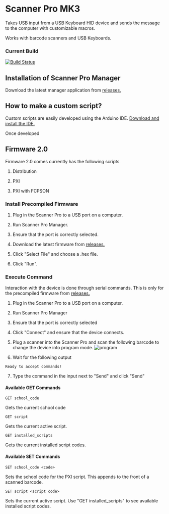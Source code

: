 # Scanner Pro MK3
Takes USB input from a USB Keyboard HID device and sends the message to the computer with customizable macros.

Works with barcode scanners and USB Keyboards.

### Current Build
[![Build Status](https://travis-ci.com/oschwartz10612/Scanner-Pro-MK3.svg?branch=master)](https://travis-ci.com/oschwartz10612/Scanner-Pro-MK3)

## Installation of Scanner Pro Manager
Download the latest manager application from [releases.](https://github.com/oschwartz10612/Scanner-Pro-MK3/releases)

## How to make a custom script?
Custom scripts are easily developed using the Arduino IDE. [Download and install the IDE.](https://www.arduino.cc/en/main/software)

Once developed 

## Firmware 2.0
Firmware 2.0 comes  currently has the following scripts

1. Distribution

2. PXI

3. PXI with FCPSON

### Install Precompiled Firmware
1. Plug in the Scanner Pro to a USB port on a computer.

2. Run Scanner Pro Manager.

3. Ensure that the port is correctly selected.

4. Download the latest firmware from [releases.](https://github.com/oschwartz10612/Scanner-Pro-MK3/releases)

5. Click "Select File" and choose a .hex file.

4. Click "Run".

### Execute Command
Interaction with the device is done through serial commands. This is only for the precompiled firmware from [releases.](https://github.com/oschwartz10612/Scanner-Pro-MK3/releases)

1. Plug in the Scanner Pro to a USB port on a computer.

2. Run Scanner Pro Manager

3. Ensure that the port is correctly selected

4. Click "Connect" and ensure that the device connects.

5. Plug a scanner into the Scanner Pro and scan the following barcode to change the device into program mode.
![program](assets/program.png)

6. Wait for the following output
```
Ready to accept commands!
```

7. Type the command in the input next to "Send" and click "Send"

#### Available GET Commands
```
GET school_code
```
Gets the current school code
```
GET script
```
Gets the current active script.
```
GET installed_scripts
```
Gets the current installed script codes.

#### Available SET Commands
```
SET school_code <code>
```
Sets the school code for the PXI script. This appends to the front of a scanned barcode.

```
SET script <script code>
```
Sets the current active script. Use "GET installed_scripts" to see available installed script codes.



